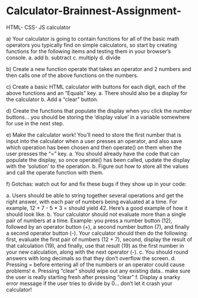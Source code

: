 # Calculator-Brainnest-Assignment-
HTML- CSS- JS calculator 

a) Your calculator is going to contain functions for all of the basic math operators you typically
find on simple calculators, so start by creating functions for the following items and testing
them in your browser’s console.
  a. add
  b. subtract
  c. multiply
  d. divide

b) Create a new function operate that takes an operator and 2 numbers and then calls one of
the above functions on the numbers.

c) Create a basic HTML calculator with buttons for each digit, each of the above functions and
an “Equals” key.
  a. There should also be a display for the calculator
  b. Add a “clear” button.
  
d) Create the functions that populate the display when you click the number buttons... you
should be storing the ‘display value’ in a variable somewhere for use in the next step.

e) Make the calculator work! You’ll need to store the first number that is input into the
calculator when a user presses an operator, and also save which operation has been chosen
and then operate() on them when the user presses the “=” key.
  a. You should already have the code that can populate the display, so once operate()
  has been called, update the display with the ‘solution’ to the operation.
  b. Figure out how to store all the values and call the operate function with them.

f) Gotchas: watch out for and fix these bugs if they show up in your code:

  a. Users should be able to string together several operations and get the right answer,
  with each pair of numbers being evaluated at a time. For example, 12 + 7 - 5 * 3 =
  should yield 42. Here’s a good example of how it should look like.
  b. Your calculator should not evaluate more than a single pair of numbers at a time.
  Example: you press a number button (12), followed by an operator button (+), a
  second number button (7), and finally a second operator button (-). Your calculator
  should then do the following: first, evaluate the first pair of numbers (12 + 7),
  second, display the result of that calculation (19), and finally, use that result (19) as
  the first number in your new calculation, along with the next operator (-).
  c. You should round answers with long decimals so that they don’t overflow the
  screen.
  d. Pressing = before entering all of the numbers or an operator could cause problems!
  e. Pressing “clear” should wipe out any existing data.. make sure the user is really
  starting fresh after pressing “clear”
  f. Display a snarky error message if the user tries to divide by 0... don’t let it crash your
  calculator!
